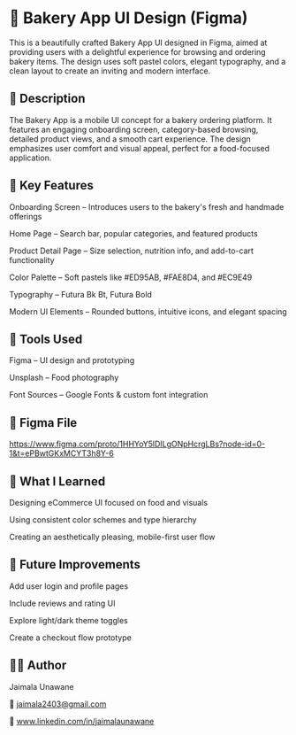 # 🧁 Bakery App UI Design (Figma)

This is a beautifully crafted Bakery App UI designed in Figma, aimed at providing users with a delightful experience for browsing and ordering bakery items. The design uses soft pastel colors, elegant typography, and a clean layout to create an inviting and modern interface.

## 📖 Description

The Bakery App is a mobile UI concept for a bakery ordering platform. It features an engaging onboarding screen, category-based browsing, detailed product views, and a smooth cart experience. The design emphasizes user comfort and visual appeal, perfect for a food-focused application.

## 🍰 Key Features

Onboarding Screen – Introduces users to the bakery's fresh and handmade offerings

Home Page – Search bar, popular categories, and featured products

Product Detail Page – Size selection, nutrition info, and add-to-cart functionality

Color Palette – Soft pastels like #ED95AB, #FAE8D4, and #EC9E49

Typography – Futura Bk Bt, Futura Bold

Modern UI Elements – Rounded buttons, intuitive icons, and elegant spacing

## 🧰 Tools Used

Figma – UI design and prototyping

Unsplash – Food photography

Font Sources – Google Fonts & custom font integration

## 🔗 Figma File

https://www.figma.com/proto/1HHYoY5lDILgONpHcrgLBs?node-id=0-1&t=ePBwtGKxMCYT3h8Y-6

## 📌 What I Learned

Designing eCommerce UI focused on food and visuals

Using consistent color schemes and type hierarchy

Creating an aesthetically pleasing, mobile-first user flow

## 🚀 Future Improvements

Add user login and profile pages

Include reviews and rating UI

Explore light/dark theme toggles

Create a checkout flow prototype

## 👩‍🎨 Author

Jaimala Unawane

📧 jaimala2403@gmail.com

🔗 www.linkedin.com/in/jaimalaunawane





